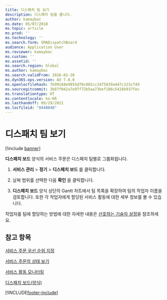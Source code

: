 ```yaml
---
title: 디스패치 팀 보기
description: 디스패치 팀을 봅니다.
author: kamaybac
ms.date: 05/07/2018
ms.topic: article
ms.prod: ''
ms.technology: ''
ms.search.form: SMADispatchBoard
audience: Application User
ms.reviewer: kamaybac
ms.custom: ''
ms.assetid: ''
ms.search.region: Global
ms.author: kamaybac
ms.search.validFrom: 2016-02-28
ms.dyn365.ops.version: AX 7.0.0
ms.openlocfilehash: fb99168e9855d70c001cc2475839a447c123cf49
ms.sourcegitcommit: 3b87f042a7e97f72b5aa73bef186c5426b937fec
ms.translationtype: HT
ms.contentlocale: ko-KR
ms.lasthandoff: 09/29/2021
ms.locfileid: "8448048"
---
```

# <a name="view-dispatch-teams"></a>디스패치 팀 보기   

[!include [banner](../includes/banner.md)]


**디스패치 보드** 양식의 서비스 주문은 디스패치 팀별로 그룹화됩니다.

1.  **서비스 관리** \> **정기** \> **디스패치 보드** 를 클릭합니다.

2.  날짜 범위를 선택한 다음 **확인** 을 클릭합니다.

3.  **디스패치 보드** 양식 상단의 Gantt 차트에서 팀 목록을 확장하여 팀의 작업자 이름을 검토합니다. 또한 각 작업자에게 할당된 서비스 활동에 대한 세부 정보를 볼 수 있습니다.

작업자를 팀에 할당하는 방법에 대한 자세한 내용은 [선호하는 기술자 설정](set-up-preferred-technician.md)을 참조하세요.

## <a name="see-also"></a>참고 항목

[서비스 주문 우선 순위 지정](prioritize-service-orders.md)

[서비스 주문의 상태 보기](view-the-status-of-service-orders.md)

[서비스 활동 모니터링](monitor-service-activities.md)

[디스패치 보드(양식)](https://technet.microsoft.com/library/hh242789\(v=ax.60\))

  




[!INCLUDE[footer-include](../../includes/footer-banner.md)]